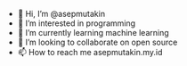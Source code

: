 - 👋 Hi, I’m @asepmutakin
- 👀 I’m interested in programming
- 🌱 I’m currently learning machine learning
- 💞️ I’m looking to collaborate on open source
- 📫 How to reach me asepmutakin.my.id

<!---
asepmutakin/asepmutakin is a ✨ special ✨ repository because its `README.md` (this file) appears on your GitHub profile.
You can click the Preview link to take a look at your changes.
--->
